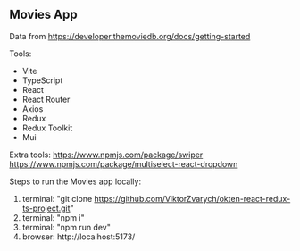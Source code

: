 ## Movies App
Data from https://developer.themoviedb.org/docs/getting-started

Tools:
- Vite
- TypeScript
- React
- React Router
- Axios
- Redux
- Redux Toolkit
- Mui

Extra tools:
https://www.npmjs.com/package/swiper
https://www.npmjs.com/package/multiselect-react-dropdown

Steps to run the Movies app locally:
1. terminal: "git clone https://github.com/ViktorZvarych/okten-react-redux-ts-project.git"
2. terminal: "npm i"
3. terminal: "npm run dev"
4. browser: http://localhost:5173/


